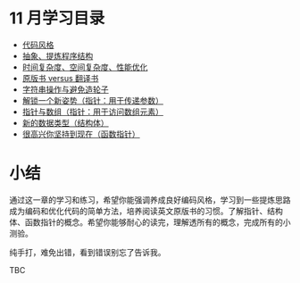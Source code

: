 # 11 月学习目录
   - [代码风格](01-code-style.md)
   - [抽象、提炼程序结构](02-abstraction.md)
   - [时间复杂度、空间复杂度、性能优化](03-optimization.md)
   - [原版书 versus 翻译书](04-translation.md)
   - [字符串操作与避免造轮子](05-string.md)
   - [解锁一个新姿势（指针：用于传递参数）](06-pointers-as-arguments.md)
   - [指针与数组（指针：用于访问数组元素）](07-pointers-and-arrays.md)
   - [新的数据类型（结构体）](08-structure.md)
   - [很高兴你坚持到现在（函数指针）](09-pointers-to-function.md)

# 小结

通过这一章的学习和练习，希望你能强调养成良好编码风格，学习到一些提炼思路成为编码和优化代码的简单方法，培养阅读英文原版书的习惯。了解指针、结构体、函数指针的概念。希望你能够耐心的读完，理解透所有的概念，完成所有的小测验。

纯手打，难免出错，看到错误别忘了告诉我。

TBC